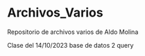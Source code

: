 # Archivos_Varios
Repositorio de archivos varios de Aldo Molina

Clase del 14/10/2023 base de datos 2 query

